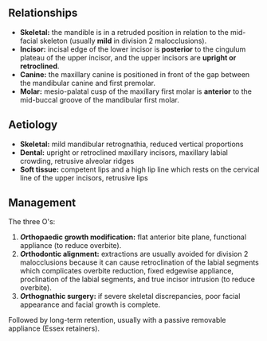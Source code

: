 ## Relationships
* **Skeletal:** the mandible is in a retruded position in relation to the mid-facial skeleton (usually **mild** in division 2 malocclusions).
* **Incisor:** incisal edge of the lower incisor is **posterior** to the cingulum plateau of the upper incisor, and the upper incisors are **upright or retroclined**.
* **Canine:** the maxillary canine is positioned in front of the gap between the mandibular canine and first premolar.
* **Molar:** mesio-palatal cusp of the maxillary first molar is **anterior** to the mid-buccal groove of the mandibular first molar.

## Aetiology
* **Skeletal:** mild mandibular retrognathia, reduced vertical proportions
* **Dental:** upright or retroclined maxillary incisors, maxillary labial crowding, retrusive alveolar ridges
* **Soft tissue:** competent lips and a high lip line which rests on the cervical line of the upper incisors, retrusive lips

## Management
The three O's:
1. ***O*rthopaedic growth modification:** flat anterior bite plane, functional appliance (to reduce overbite).
2. ***O*rthodontic alignment:** extractions are usually avoided for division 2 malocclusions because it can cause retroclination of the labial segments which complicates overbite reduction, fixed edgewise appliance, proclination of the labial segments, and true incisor intrusion (to reduce overbite).
3. ***O*rthognathic surgery:** if severe skeletal discrepancies, poor facial appearance and facial growth is complete.

Followed by long-term retention, usually with a passive removable appliance (Essex retainers).

